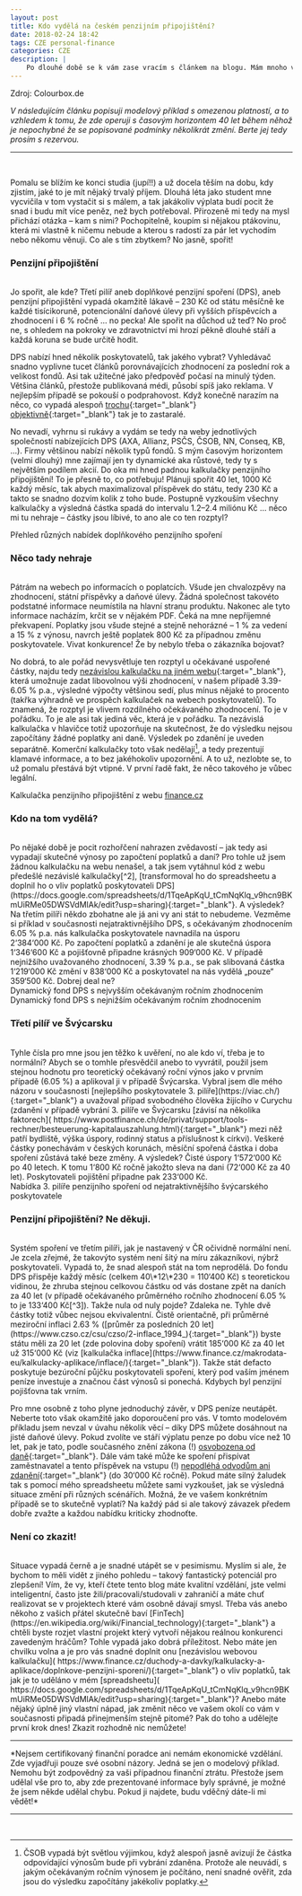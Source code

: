 ```yaml
---
layout: post
title: Kdo vydělá na českém penzijním připojištění?
date: 2018-02-24 18:42
tags: CZE personal-finance
categories: CZE
description: |
    Po dlouhé době se k vám zase vracím s článkem na blogu. Mám mnoho věcí, o které bych se s vámi chtěl podělit, ale v tuto chvíli se omezím jen na jedno téma. Téma, které mi není zrovna vlastní, ale o kterém jsem přesvědčen že bude pro každého zajímavé a užitečné, a to sice téma spoření.
---
```

<div class="img_row">
	<img class="col three" src="{{ site.baseurl }}/img/header1_3pilir.jpg" alt="" title="tretipilir"/>
</div>
<div class="col three caption">
Zdroj: Colourbox.de
</div>

*V následujícím článku popisuji modelový příklad s omezenou platností, a to vzhledem k tomu, že zde operuji s časovým horizontem 40 let během něhož je nepochybné že se popisované podmínky několikrát změní. Berte jej tedy prosím s rezervou.*
<hr>
<br/>

Pomalu se blížím ke konci studia (jupí!!) a už docela těším na dobu, kdy zjistím, jaké to je mít nějaký trvalý příjem. Dlouhá léta jako student mne vycvičila v tom vystačit si s málem, a tak jakákoliv výplata budí pocit že snad i budu mít více peněz, než bych potřeboval. Přirozeně mi tedy na mysl přichází otázka – kam s nimi? Pochopitelně, koupím si nějakou ptákovinu, která mi vlastně k ničemu nebude a kterou s radostí za pár let vychodím nebo někomu věnuji. Co ale s tím zbytkem? No jasně, spořit!

### Penzijní připojištění
<br/>
Jo spořit, ale kde? Třetí pilíř aneb doplňkové penzijní spoření (DPS), aneb penzijní připojištění vypadá okamžitě lákavě – 230&nbsp;Kč od státu měsíčně ke každé tisícikoruně, potencionální daňové úlevy při vyšších příspěvcích a zhodnocení i 6&nbsp;% ročně … no pecka! Ale spořit na důchod už teď? No proč ne, s ohledem na pokroky ve zdravotnictví mi hrozí pěkně dlouhé stáří a každá koruna se bude určitě hodit.

DPS nabízí hned několik poskytovatelů, tak jakého vybrat? Vyhledávač snadno vyplivne tucet článků porovnávajících zhodnocení za poslední rok a velikost fondů. Asi tak užitečné jako předpověď počasí na minulý týden. Většina článků, přestože publikovaná médi, působí spíš jako reklama. V nejlepším případě se pokouší o podprahovost. Když konečně narazím na něco, co vypadá alespoň [trochu]( https://www.investujeme.cz/clanky/poplatky-penzijnich-spolecnosti-zakon-stanovil-latku/){:target="_blank"} [objektivně]( https://www.finance.cz/duchody-a-davky/penzijni-pripojisteni/srovnani-ucastnickych-fondu/){:target="_blank"} tak je to zastaralé.

No nevadí, vyhrnu si rukávy a vydám se tedy na weby jednotlivých společností nabízejících DPS (AXA, Allianz, PSČS, ČSOB, NN, Conseq, KB, …). Firmy většinou nabízí několik typů fondů. S mým časovým horizontem (velmi dlouhý) mne zajímají jen ty dynamické aka růstové, tedy ty s největším podílem akcií. Do oka mi hned padnou kalkulačky penzijního připojištění! To je přesně to, co potřebuju! Plánuji spořit 40 let, 1000&nbsp;Kč každý měsíc, tak abych maximalizoval příspěvek do státu, tedy 230&nbsp;Kč a takto se snadno dozvím kolik z toho bude. Postupně vyzkouším všechny kalkulačky a výsledná částka spadá do intervalu 1.2–2.4 miliónu Kč … něco mi tu nehraje – částky jsou líbivé, to ano ale co ten rozptyl?

<div class="img_row">
    <a href="{{ site.baseurl }}/img/overview.png" target="_blank">
	<img class="col three" src="{{ site.baseurl }}/img/overview.png" alt="" title="Prehled"/></a>
</div>
<div class="col three caption">
Přehled různých nabídek doplňkového penzijního spoření
</div>

### Něco tady nehraje
<br/>
Pátrám na webech po informacích o poplatcích. Všude jen chvalozpěvy na zhodnocení, státní příspěvky a daňové úlevy.  Žádná společnost takovéto podstatné informace neumístila na hlavní stranu produktu. Nakonec ale tyto informace nacházím, krčit se v nějakém PDF. Čeká na mne nepříjemné překvapení. Poplatky jsou všude stejné a stejně nehorázné – 1&nbsp;% za vedení a 15&nbsp;% z výnosu, navrch ještě poplatek 800 Kč za případnou změnu poskytovatele. Vivat konkurence! Že by nebylo třeba o zákazníka bojovat?

No dobrá, to ale pořád nevysvětluje ten rozptyl u očekávané uspořené částky, najdu tedy [nezávislou kalkulačku na jiném webu](https://www.finance.cz/duchody-a-davky/kalkulacky-a-aplikace/doplnkove-penzijni-sporeni/){:target="_blank"}, která umožnuje zadat libovolnou výši zhodnocení, v našem případě 3.39-6.05&nbsp;% p.a., výsledné výpočty většinou sedí, plus mínus nějaké to procento (takřka výhradně ve prospěch kalkulaček na webech poskytovatelů). To znamená, že rozptyl je vlivem rozdílného očekávaného zhodnocení. To je v pořádku. To je ale asi tak jediná věc, která je v pořádku. Ta nezávislá kalkulačka v hlavičce totiž upozorňuje na skutečnost, že do výsledku nejsou započítány žádné poplatky ani daně. Výsledek po zdanění je uveden separátně. Komerční kalkulačky toto však nedělají[^1], a tedy prezentují klamavé informace, a to bez jakéhokoliv upozornění. A to už, nezlobte se, to už pomalu přestává být vtipné. V první řadě fakt, že něco takového je vůbec legální.

<div class="img_row" style = "max-width: 80%;">
    <a href="{{ site.baseurl }}/img/financecz.png" target="_blank">
	<img class="col three" src="{{ site.baseurl }}/img/financecz.png" alt="" title="Kalkulacka"/></a>
</div>
<div class="col three caption">
Kalkulačka penzijního připojištění z webu <a href="https://www.finance.cz/duchody-a-davky/kalkulacky-a-aplikace/doplnkove-penzijni-sporeni/" target="_blank">finance.cz</a>
</div>

### Kdo na tom vydělá?
<br/>
Po nějaké době je pocit rozhořčení nahrazen zvědavostí – jak tedy asi vypadají skutečné výnosy po započtení poplatků a daní? Pro tohle už jsem žádnou kalkulačku na webu nenašel, a tak jsem vytáhnul kód z webu předešlé nezávislé kalkulačky[^2], [transformoval ho do spreadsheetu a doplnil ho o vliv poplatků poskytovateli DPS](https://docs.google.com/spreadsheets/d/1TqeApKqU_tCmNqKlq_v9hcn9BKmUiRMe05DWSVdMlAk/edit?usp=sharing){:target="_blank"}. A výsledek? Na třetím pilíři někdo zbohatne ale já ani vy ani stát to nebudeme. Vezměme si příklad v současnosti nejatraktivnějšího DPS, s očekávaným zhodnocením 6.05&nbsp;% p.a. nás kalkulačka poskytovatele navnadila na úsporu 2‘384‘000&nbsp;Kč. Po započtení poplatků a zdanění je ale skutečná úspora 1‘346‘600&nbsp;Kč a pojišťovně připadne krásných 909‘000&nbsp;Kč. V případě nejnižšího uvažovaného zhodnocení, 3.39&nbsp;% p.a., se pak slibovaná částka 1‘219‘000&nbsp;Kč změní v 838‘000&nbsp;Kč a poskytovatel na nás vydělá „pouze“ 359‘500&nbsp;Kč. Dobrej deal ne?

<div class="img_row">
    <a href="{{ site.baseurl }}/img/conseq_results.png" target="_blank">
	<img class="col three" src="{{ site.baseurl }}/img/conseq_results.png" alt="" title="max_zhodnoceni"/></a>
</div>
<div class="col three caption">
Dynamický fond DPS s nejvyšším očekávaným ročním zhodnocením
</div>

<div class="img_row">
    <a href="{{ site.baseurl }}/img/kb_results.png" target="_blank">
	<img class="col three" src="{{ site.baseurl }}/img/kb_results.png" alt="" title="min_zhodnoceni"/></a>
</div>
<div class="col three caption">
Dynamický fond DPS s nejnižším očekávaným ročním zhodnocením
</div>

### Třetí pilíř ve Švýcarsku
<br/>
Tyhle čísla pro mne jsou jen těžko k uvěření, no ale kdo ví, třeba je to normální? Abych se o tomhle přesvědčil anebo to vyvrátil, použil jsem stejnou hodnotu pro teoretický očekávaný roční výnos jako v prvním případě (6.05&nbsp;%) a aplikoval ji v případě Švýcarska.  Vybral jsem dle mého názoru v současnosti [nejlepšího poskytovatele 3. pilíře](https://viac.ch/){:target="_blank"} a uvažoval případ svobodného člověka žijícího v Curychu (zdanění v případě vybrání 3. pilíře ve Švýcarsku [závisí na několika faktorech]( https://www.postfinance.ch/de/privat/support/tools-rechner/besteuerung-kapitalauszahlung.html){:target="_blank"} mezi něž patří bydliště, výška úspory, rodinný status a příslušnost k církvi). Veškeré částky ponechávám v českých korunách, měsíční spořená částka i doba spoření zůstává také beze změny. A výsledek? Čisté úspory 1‘572‘000&nbsp;Kč po 40 letech. K tomu 1‘800&nbsp;Kč ročně jakožto sleva na dani (72‘000&nbsp;Kč za 40 let). Poskytovateli pojištění připadne pak 233‘000&nbsp;Kč.

<div class="img_row" style = "max-width: 80%;">
    <a href="{{ site.baseurl }}/img/viac_global80.png" target="_blank">
	<img class="col three" src="{{ site.baseurl }}/img/viac_global80.png" alt="" title="viac"/></a>
</div>
<div class="col three caption">
Nabídka 3. pilíře penzijního spoření od nejatraktivnějšího švýcarského poskytovatele
</div>

### Penzijní připojištění? Ne děkuji.
<br/>
Systém spoření ve třetím pilíři, jak je nastavený v ČR očividně normální není. Je zcela zřejmé, že takovýto systém není šitý na míru zákazníkovi, nýbrž poskytovateli. Vypadá to, že snad alespoň stát na tom neprodělá. Do fondu DPS přispěje každý měsíc (celkem 40\*12\*230 = 110‘400&nbsp;Kč) s teoretickou vidinou, že zhruba stejnou celkovou částku od vás dostane zpět na daních za 40 let (v případě očekávaného průměrného ročního zhodnocení 6.05&nbsp;% to je 133‘400&nbsp;Kč[^3]). Takže nula od nuly pojde? Zdaleka ne. Tyhle dvě částky totiž vůbec nejsou ekvivalentní. Čistě orientačně, při průměrné meziroční inflaci 2.63&nbsp;% ([průměr za posledních 20 let](https://www.czso.cz/csu/czso/2-inflace_1994_){:target="_blank"}) byste státu měli za 20 let (zde polovina doby spoření) vrátit 185‘000&nbsp;Kč za 40 let už 315‘000&nbsp;Kč (viz [kalkulačka inflace](https://www.finance.cz/makrodata-eu/kalkulacky-aplikace/inflace/){:target="_blank"}). Takže stát defacto poskytuje bezúroční půjčku poskytovateli spoření, který pod vaším jménem peníze investuje a značnou část výnosů si ponechá. Kdybych byl penzijní pojišťovna tak vrním.

Pro mne osobně z toho plyne jednoduchý závěr, v DPS peníze neutápět.  Neberte toto však okamžitě jako doporoučení pro vás. V tomto modelovém příkladu jsem nevzal v úvahu několik věcí – díky DPS můžete dosáhnout na jisté daňové úlevy. Pokud zvolíte ve stáří výplatu penze po dobu více než 10 let, pak je tato, podle současného znění zákona (!) [osvobozena od daně](http://www.financnisprava.cz/cs/dane/dane/dan-z-prijmu/fyzicke-osoby-poplatnik/ostatni#osvob-prijmy){:target="_blank"}. Dále vám také může ke spoření přispívat zaměstnavatel a tento příspěvek na vstupu (!) [nepodléhá odvodům ani zdanění](https://www.uctovani.net/clanek.php?t=Benefity-prispevek-zamestnavatele-na-penzijni-pripojisteni-a-soukrome-zivotni-pojisteni&idc=203){:target="_blank"} (do 30‘000&nbsp;Kč ročně). Pokud máte silný žaludek tak s pomocí mého spreadsheetu můžete sami vyzkoušet, jak se výsledná situace změní při různých scénářích. Možná, že ve vašem konkrétním případě se to skutečně vyplatí? Na každý pád si ale takový závazek předem dobře zvažte a každou nabídku kriticky zhodnoťte.

### Není co zkazit!
<br/>
Situace vypadá černě a je snadné utápět se v pesimismu.  Myslím si ale, že bychom to měli vidět z jiného pohledu – takový fantastický potenciál pro zlepšení! Vím, že vy, kteří čtete tento blog máte kvalitní vzdělání, jste velmi inteligentní, často jste žili/pracovali/studovali v zahraničí a máte chuť realizovat se v projektech které vám osobně dávají smysl. Třeba vás anebo někoho z vašich přátel skutečně baví [FinTech](https://en.wikipedia.org/wiki/Financial_technology){:target="_blank"} a chtěli byste rozjet vlastní projekt který vytvoří nějakou reálnou konkurenci zavedeným hráčům? Tohle vypadá jako dobrá příležitost. Nebo máte jen chvilku volna a je pro vás snadné doplnit onu [nezávislou webovou kalkulačku]( https://www.finance.cz/duchody-a-davky/kalkulacky-a-aplikace/doplnkove-penzijni-sporeni/){:target="_blank"} o vliv poplatků, tak jak je to uděláno v mém [spreadsheetu]( https://docs.google.com/spreadsheets/d/1TqeApKqU_tCmNqKlq_v9hcn9BKmUiRMe05DWSVdMlAk/edit?usp=sharing){:target="_blank"}? Anebo máte nějaký úplně jiný vlastní nápad, jak změnit něco ve vašem okolí co vám v současnosti připadá přinejmenším stejně pitomé? Pak do toho a udělejte první krok dnes! Zkazit rozhodně nic nemůžete!
<br/>

[^1]: ČSOB vypadá být světlou výjimkou, když alespoň jasně avizují že částka odpovídající výnosům bude při vybrání zdaněna. Protože ale neuvádí, s jakým očekávaným ročním výnosem je počítáno, není snadné ověřit, zda jsou do výsledku započítány jakékoliv poplatky.
[^2]: Svůj přístup jsem ověřil tím, že ze stejných vstupných hodnot dostanu stejné výsledky v spreadsheetu na webu. Pokud si chcete výpočty ověřit, doporučuji vzorečky si sami odvodit, zabere vám to jen chvilku.
[^3]: V případě teoretického zhodnocení 3.39&nbsp;% p.a. pak daň z výnosu po 40 letech spoření činí 43‘000&nbsp;Kč, tedy asi 40&nbsp;% částky kterou do vás stát investoval.

<hr>
*Nejsem certifikovaný finanční poradce ani nemám ekonomické vzdělání. Zde vyjadřuji pouze své osobní názory. Jedná se jen o modelový příklad. Nemohu být zodpovědný za vaši případnou finanční ztrátu. Přestože jsem udělal vše pro to, aby zde prezentované informace byly správné, je možné že jsem někde udělal chybu. Pokud ji najdete, budu vděčný dáte-li mi vědět!*
<hr>
<br/>
